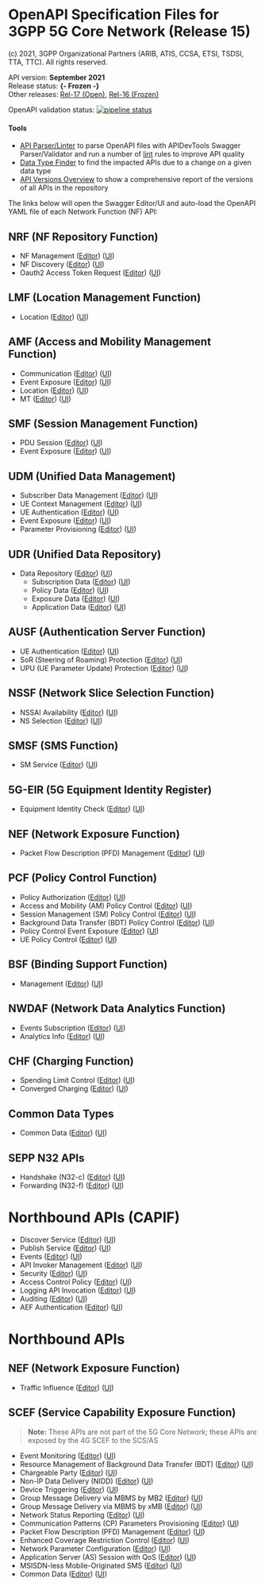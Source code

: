 # OpenAPI Specification Files for 3GPP 5G Core Network (Release 15)

(c) 2021, 3GPP Organizational Partners (ARIB, ATIS, CCSA, ETSI, TSDSI, TTA, TTC). All rights reserved.

API version: **September 2021**  
Release status: **{- Frozen -}**  
Other releases: [Rel-17 (Open)](https://forge.3gpp.org/rep/all/5G_APIs/tree/master), [Rel-16 (Frozen)](https://forge.3gpp.org/rep/all/5G_APIs/tree/REL-16)

OpenAPI validation status:
[![pipeline status](https://forge.3gpp.org/rep/all/5G_APIs/badges/REL-15/pipeline.svg)](https://forge.3gpp.org/rep/all/5G_APIs/commits/REL-15)

#### Tools
* <a href="https://forge.3gpp.org/swagger/tools/parser.html" target="_blank">API Parser/Linter</a> to parse OpenAPI files with APIDevTools Swagger Parser/Validator and run a number of <a href="https://en.wikipedia.org/wiki/Lint_(software)" target="_blank">lint</a> rules to improve API quality
* <a href="https://forge.3gpp.org/swagger/tools/types.html" target="_blank">Data Type Finder</a> to find the impacted APIs due to a change on a given data type
* <a href="https://forge.3gpp.org/swagger/tools/versions.html" target="_blank">API Versions Overview</a> to show a comprehensive report of the versions of all APIs in the repository

The links below will open the Swagger Editor/UI and auto-load the OpenAPI YAML file of each Network Function (NF) API:

<!-- APIs -->
<!-- SWAGGER_EDITOR_VERSION = 3.18.0 -->

## NRF (NF Repository Function)
* NF Management
([Editor](https://forge.3gpp.org/swagger/tools/loader.html?yaml=TS29510_Nnrf_NFManagement.yaml))
([UI](https://forge.3gpp.org/swagger/tools/loader.html?action=ui&yaml=TS29510_Nnrf_NFManagement.yaml))
* NF Discovery
([Editor](https://forge.3gpp.org/swagger/tools/loader.html?yaml=TS29510_Nnrf_NFDiscovery.yaml))
([UI](https://forge.3gpp.org/swagger/tools/loader.html?action=ui&yaml=TS29510_Nnrf_NFDiscovery.yaml))
* Oauth2 Access Token Request
([Editor](https://forge.3gpp.org/swagger/tools/loader.html?yaml=TS29510_Nnrf_AccessToken.yaml))
([UI](https://forge.3gpp.org/swagger/tools/loader.html?action=ui&yaml=TS29510_Nnrf_AccessToken.yaml))

## LMF (Location Management Function)
* Location
([Editor](https://forge.3gpp.org/swagger/tools/loader.html?yaml=TS29572_Nlmf_Location.yaml))
([UI](https://forge.3gpp.org/swagger/tools/loader.html?action=ui&yaml=TS29572_Nlmf_Location.yaml))

## AMF (Access and Mobility Management Function)
* Communication
([Editor](https://forge.3gpp.org/swagger/tools/loader.html?yaml=TS29518_Namf_Communication.yaml))
([UI](https://forge.3gpp.org/swagger/tools/loader.html?action=ui&yaml=TS29518_Namf_Communication.yaml))
* Event Exposure
([Editor](https://forge.3gpp.org/swagger/tools/loader.html?yaml=TS29518_Namf_EventExposure.yaml))
([UI](https://forge.3gpp.org/swagger/tools/loader.html?action=ui&yaml=TS29518_Namf_EventExposure.yaml))
* Location
([Editor](https://forge.3gpp.org/swagger/tools/loader.html?yaml=TS29518_Namf_Location.yaml))
([UI](https://forge.3gpp.org/swagger/tools/loader.html?action=ui&yaml=TS29518_Namf_Location.yaml))
* MT
([Editor](https://forge.3gpp.org/swagger/tools/loader.html?yaml=TS29518_Namf_MT.yaml))
([UI](https://forge.3gpp.org/swagger/tools/loader.html?action=ui&yaml=TS29518_Namf_MT.yaml))

## SMF (Session Management Function)
* PDU Session
([Editor](https://forge.3gpp.org/swagger/tools/loader.html?yaml=TS29502_Nsmf_PDUSession.yaml))
([UI](https://forge.3gpp.org/swagger/tools/loader.html?action=ui&yaml=TS29502_Nsmf_PDUSession.yaml))
* Event Exposure
([Editor](https://forge.3gpp.org/swagger/tools/loader.html?yaml=TS29508_Nsmf_EventExposure.yaml))
([UI](https://forge.3gpp.org/swagger/tools/loader.html?action=ui&yaml=TS29508_Nsmf_EventExposure.yaml))

## UDM (Unified Data Management)
* Subscriber Data Management
([Editor](https://forge.3gpp.org/swagger/tools/loader.html?yaml=TS29503_Nudm_SDM.yaml))
([UI](https://forge.3gpp.org/swagger/tools/loader.html?action=ui&yaml=TS29503_Nudm_SDM.yaml))
* UE Context Management
([Editor](https://forge.3gpp.org/swagger/tools/loader.html?yaml=TS29503_Nudm_UECM.yaml))
([UI](https://forge.3gpp.org/swagger/tools/loader.html?action=ui&yaml=TS29503_Nudm_UECM.yaml))
* UE Authentication
([Editor](https://forge.3gpp.org/swagger/tools/loader.html?yaml=TS29503_Nudm_UEAU.yaml))
([UI](https://forge.3gpp.org/swagger/tools/loader.html?action=ui&yaml=TS29503_Nudm_UEAU.yaml))
* Event Exposure
([Editor](https://forge.3gpp.org/swagger/tools/loader.html?yaml=TS29503_Nudm_EE.yaml))
([UI](https://forge.3gpp.org/swagger/tools/loader.html?action=ui&yaml=TS29503_Nudm_EE.yaml))
* Parameter Provisioning
([Editor](https://forge.3gpp.org/swagger/tools/loader.html?yaml=TS29503_Nudm_PP.yaml))
([UI](https://forge.3gpp.org/swagger/tools/loader.html?action=ui&yaml=TS29503_Nudm_PP.yaml))

## UDR (Unified Data Repository)
* Data Repository
([Editor](https://forge.3gpp.org/swagger/tools/loader.html?yaml=TS29504_Nudr_DR.yaml))
([UI](https://forge.3gpp.org/swagger/tools/loader.html?action=ui&yaml=TS29504_Nudr_DR.yaml))
  * Subscription Data
    ([Editor](https://forge.3gpp.org/swagger/tools/loader.html?yaml=TS29505_Subscription_Data.yaml))
    ([UI](https://forge.3gpp.org/swagger/tools/loader.html?action=ui&yaml=TS29505_Subscription_Data.yaml))
  * Policy Data
    ([Editor](https://forge.3gpp.org/swagger/tools/loader.html?yaml=TS29519_Policy_Data.yaml))
    ([UI](https://forge.3gpp.org/swagger/tools/loader.html?action=ui&yaml=TS29519_Policy_Data.yaml))
  * Exposure Data
    ([Editor](https://forge.3gpp.org/swagger/tools/loader.html?yaml=TS29519_Exposure_Data.yaml))
    ([UI](https://forge.3gpp.org/swagger/tools/loader.html?action=ui&yaml=TS29519_Exposure_Data.yaml))
  * Application Data
    ([Editor](https://forge.3gpp.org/swagger/tools/loader.html?yaml=TS29519_Application_Data.yaml))
    ([UI](https://forge.3gpp.org/swagger/tools/loader.html?action=ui&yaml=TS29519_Application_Data.yaml))

## AUSF (Authentication Server Function)
* UE Authentication
([Editor](https://forge.3gpp.org/swagger/tools/loader.html?yaml=TS29509_Nausf_UEAuthentication.yaml))
([UI](https://forge.3gpp.org/swagger/tools/loader.html?action=ui&yaml=TS29509_Nausf_UEAuthentication.yaml))
* SoR (Steering of Roaming) Protection
([Editor](https://forge.3gpp.org/swagger/tools/loader.html?yaml=TS29509_Nausf_SoRProtection.yaml))
([UI](https://forge.3gpp.org/swagger/tools/loader.html?action=ui&yaml=TS29509_Nausf_SoRProtection.yaml))
* UPU (UE Parameter Update) Protection
([Editor](https://forge.3gpp.org/swagger/tools/loader.html?yaml=TS29509_Nausf_UPUProtection.yaml))
([UI](https://forge.3gpp.org/swagger/tools/loader.html?action=ui&yaml=TS29509_Nausf_UPUProtection.yaml))

## NSSF (Network Slice Selection Function)
* NSSAI Availability
([Editor](https://forge.3gpp.org/swagger/tools/loader.html?yaml=TS29531_Nnssf_NSSAIAvailability.yaml))
([UI](https://forge.3gpp.org/swagger/tools/loader.html?action=ui&yaml=TS29531_Nnssf_NSSAIAvailability.yaml))
* NS Selection
([Editor](https://forge.3gpp.org/swagger/tools/loader.html?yaml=TS29531_Nnssf_NSSelection.yaml))
([UI](https://forge.3gpp.org/swagger/tools/loader.html?action=ui&yaml=TS29531_Nnssf_NSSelection.yaml))

## SMSF (SMS Function)
* SM Service
([Editor](https://forge.3gpp.org/swagger/tools/loader.html?yaml=TS29540_Nsmsf_SMService.yaml))
([UI](https://forge.3gpp.org/swagger/tools/loader.html?action=ui&yaml=TS29540_Nsmsf_SMService.yaml))

## 5G-EIR (5G Equipment Identity Register)
* Equipment Identity Check
([Editor](https://forge.3gpp.org/swagger/tools/loader.html?yaml=TS29511_N5g-eir_EquipmentIdentityCheck.yaml))
([UI](https://forge.3gpp.org/swagger/tools/loader.html?action=ui&yaml=TS29511_N5g-eir_EquipmentIdentityCheck.yaml))

## NEF (Network Exposure Function)
* Packet Flow Description (PFD) Management
([Editor](https://forge.3gpp.org/swagger/tools/loader.html?yaml=TS29551_Nnef_PFDmanagement.yaml))
([UI](https://forge.3gpp.org/swagger/tools/loader.html?action=ui&yaml=TS29551_Nnef_PFDmanagement.yaml))

## PCF (Policy Control Function)
* Policy Authorization
([Editor](https://forge.3gpp.org/swagger/tools/loader.html?yaml=TS29514_Npcf_PolicyAuthorization.yaml))
([UI](https://forge.3gpp.org/swagger/tools/loader.html?action=ui&yaml=TS29514_Npcf_PolicyAuthorization.yaml))
* Access and Mobility (AM) Policy Control
([Editor](https://forge.3gpp.org/swagger/tools/loader.html?yaml=TS29507_Npcf_AMPolicyControl.yaml))
([UI](https://forge.3gpp.org/swagger/tools/loader.html?action=ui&yaml=TS29507_Npcf_AMPolicyControl.yaml))
* Session Management (SM) Policy Control
([Editor](https://forge.3gpp.org/swagger/tools/loader.html?yaml=TS29512_Npcf_SMPolicyControl.yaml))
([UI](https://forge.3gpp.org/swagger/tools/loader.html?action=ui&yaml=TS29512_Npcf_SMPolicyControl.yaml))
* Background Data Transfer (BDT) Policy Control
([Editor](https://forge.3gpp.org/swagger/tools/loader.html?yaml=TS29554_Npcf_BDTPolicyControl.yaml))
([UI](https://forge.3gpp.org/swagger/tools/loader.html?action=ui&yaml=TS29554_Npcf_BDTPolicyControl.yaml))
* Policy Control Event Exposure
([Editor](https://forge.3gpp.org/swagger/tools/loader.html?yaml=TS29523_Npcf_EventExposure.yaml))
([UI](https://forge.3gpp.org/swagger/tools/loader.html?action=ui&yaml=TS29523_Npcf_EventExposure.yaml))
* UE Policy Control
([Editor](https://forge.3gpp.org/swagger/tools/loader.html?yaml=TS29525_Npcf_UEPolicyControl.yaml))
([UI](https://forge.3gpp.org/swagger/tools/loader.html?action=ui&yaml=TS29525_Npcf_UEPolicyControl.yaml))

## BSF (Binding Support Function)
* Management
([Editor](https://forge.3gpp.org/swagger/tools/loader.html?yaml=TS29521_Nbsf_Management.yaml))
([UI](https://forge.3gpp.org/swagger/tools/loader.html?action=ui&yaml=TS29521_Nbsf_Management.yaml))

## NWDAF (Network Data Analytics Function)
* Events Subscription
([Editor](https://forge.3gpp.org/swagger/tools/loader.html?yaml=TS29520_Nnwdaf_EventsSubscription.yaml))
([UI](https://forge.3gpp.org/swagger/tools/loader.html?action=ui&yaml=TS29520_Nnwdaf_EventsSubscription.yaml))
* Analytics Info
([Editor](https://forge.3gpp.org/swagger/tools/loader.html?yaml=TS29520_Nnwdaf_AnalyticsInfo.yaml))
([UI](https://forge.3gpp.org/swagger/tools/loader.html?action=ui&yaml=TS29520_Nnwdaf_AnalyticsInfo.yaml))

## CHF (Charging Function)
* Spending Limit Control
([Editor](https://forge.3gpp.org/swagger/tools/loader.html?yaml=TS29594_Nchf_SpendingLimitControl.yaml))
([UI](https://forge.3gpp.org/swagger/tools/loader.html?action=ui&yaml=TS29594_Nchf_SpendingLimitControl.yaml))
* Converged Charging
([Editor](https://forge.3gpp.org/swagger/tools/loader.html?yaml=TS32291_Nchf_ConvergedCharging.yaml))
([UI](https://forge.3gpp.org/swagger/tools/loader.html?action=ui&yaml=TS32291_Nchf_ConvergedCharging.yaml))

## Common Data Types
* Common Data
([Editor](https://forge.3gpp.org/swagger/tools/loader.html?yaml=TS29571_CommonData.yaml))
([UI](https://forge.3gpp.org/swagger/tools/loader.html?action=ui&yaml=TS29571_CommonData.yaml))

## SEPP N32 APIs
* Handshake (N32-c)
([Editor](https://forge.3gpp.org/swagger/tools/loader.html?yaml=TS29573_N32_Handshake.yaml))
([UI](https://forge.3gpp.org/swagger/tools/loader.html?action=ui&yaml=TS29573_N32_Handshake.yaml))
* Forwarding (N32-f)
([Editor](https://forge.3gpp.org/swagger/tools/loader.html?yaml=TS29573_JOSEProtectedMessageForwarding.yaml))
([UI](https://forge.3gpp.org/swagger/tools/loader.html?action=ui&yaml=TS29573_JOSEProtectedMessageForwarding.yaml))

# Northbound APIs (CAPIF)
* Discover Service
([Editor](https://forge.3gpp.org/swagger/tools/loader.html?yaml=TS29222_CAPIF_Discover_Service_API.yaml))
([UI](https://forge.3gpp.org/swagger/tools/loader.html?action=ui&yaml=TS29222_CAPIF_Discover_Service_API.yaml))
* Publish Service
([Editor](https://forge.3gpp.org/swagger/tools/loader.html?yaml=TS29222_CAPIF_Publish_Service_API.yaml))
([UI](https://forge.3gpp.org/swagger/tools/loader.html?action=ui&yaml=TS29222_CAPIF_Publish_Service_API.yaml))
* Events
([Editor](https://forge.3gpp.org/swagger/tools/loader.html?yaml=TS29222_CAPIF_Events_API.yaml))
([UI](https://forge.3gpp.org/swagger/tools/loader.html?action=ui&yaml=TS29222_CAPIF_Events_API.yaml))
* API Invoker Management
([Editor](https://forge.3gpp.org/swagger/tools/loader.html?yaml=TS29222_CAPIF_API_Invoker_Management_API.yaml))
([UI](https://forge.3gpp.org/swagger/tools/loader.html?action=ui&yaml=TS29222_CAPIF_API_Invoker_Management_API.yaml))
* Security
([Editor](https://forge.3gpp.org/swagger/tools/loader.html?yaml=TS29222_CAPIF_Security_API.yaml))
([UI](https://forge.3gpp.org/swagger/tools/loader.html?action=ui&yaml=TS29222_CAPIF_Security_API.yaml))
* Access Control Policy
([Editor](https://forge.3gpp.org/swagger/tools/loader.html?yaml=TS29222_CAPIF_Access_Control_Policy_API.yaml))
([UI](https://forge.3gpp.org/swagger/tools/loader.html?action=ui&yaml=TS29222_CAPIF_Access_Control_Policy_API.yaml))
* Logging API Invocation
([Editor](https://forge.3gpp.org/swagger/tools/loader.html?yaml=TS29222_CAPIF_Logging_API_Invocation_API.yaml))
([UI](https://forge.3gpp.org/swagger/tools/loader.html?action=ui&yaml=TS29222_CAPIF_Logging_API_Invocation_API.yaml))
* Auditing
([Editor](https://forge.3gpp.org/swagger/tools/loader.html?yaml=TS29222_CAPIF_Auditing_API.yaml))
([UI](https://forge.3gpp.org/swagger/tools/loader.html?action=ui&yaml=TS29222_CAPIF_Auditing_API.yaml))
* AEF Authentication
([Editor](https://forge.3gpp.org/swagger/tools/loader.html?yaml=TS29222_AEF_Security_API.yaml))
([UI](https://forge.3gpp.org/swagger/tools/loader.html?action=ui&yaml=TS29222_AEF_Security_API.yaml))

# Northbound APIs
## NEF (Network Exposure Function)
* Traffic Influence
([Editor](https://forge.3gpp.org/swagger/tools/loader.html?yaml=TS29522_TrafficInfluence.yaml))
([UI](https://forge.3gpp.org/swagger/tools/loader.html?action=ui&yaml=TS29522_TrafficInfluence.yaml))

## SCEF (Service Capability Exposure Function)
>**Note:**
These APIs are not part of the 5G Core Network; these APIs are exposed by the 4G SCEF to the SCS/AS
* Event Monitoring
([Editor](https://forge.3gpp.org/swagger/tools/loader.html?yaml=TS29122_MonitoringEvent.yaml))
([UI](https://forge.3gpp.org/swagger/tools/loader.html?action=ui&yaml=TS29122_MonitoringEvent.yaml))
* Resource Management of Background Data Transfer (BDT)
([Editor](https://forge.3gpp.org/swagger/tools/loader.html?yaml=TS29122_ResourceManagementOfBdt.yaml))
([UI](https://forge.3gpp.org/swagger/tools/loader.html?action=ui&yaml=TS29122_ResourceManagementOfBdt.yaml))
* Chargeable Party
([Editor](https://forge.3gpp.org/swagger/tools/loader.html?yaml=TS29122_ChargeableParty.yaml))
([UI](https://forge.3gpp.org/swagger/tools/loader.html?action=ui&yaml=TS29122_ChargeableParty.yaml))
* Non-IP Data Delivery (NIDD)
([Editor](https://forge.3gpp.org/swagger/tools/loader.html?yaml=TS29122_NIDD.yaml))
([UI](https://forge.3gpp.org/swagger/tools/loader.html?action=ui&yaml=TS29122_NIDD.yaml))
* Device Triggering
([Editor](https://forge.3gpp.org/swagger/tools/loader.html?yaml=TS29122_DeviceTriggering.yaml))
([UI](https://forge.3gpp.org/swagger/tools/loader.html?action=ui&yaml=TS29122_DeviceTriggering.yaml))
* Group Message Delivery via MBMS by MB2
([Editor](https://forge.3gpp.org/swagger/tools/loader.html?yaml=TS29122_GMDviaMBMSbyMB2.yaml))
([UI](https://forge.3gpp.org/swagger/tools/loader.html?action=ui&yaml=TS29122_GMDviaMBMSbyMB2.yaml))
* Group Message Delivery via MBMS by xMB
([Editor](https://forge.3gpp.org/swagger/tools/loader.html?yaml=TS29122_GMDviaMBMSbyxMB.yaml))
([UI](https://forge.3gpp.org/swagger/tools/loader.html?action=ui&yaml=TS29122_GMDviaMBMSbyxMB.yaml))
* Network Status Reporting
([Editor](https://forge.3gpp.org/swagger/tools/loader.html?yaml=TS29122_ReportingNetworkStatus.yaml))
([UI](https://forge.3gpp.org/swagger/tools/loader.html?action=ui&yaml=TS29122_ReportingNetworkStatus.yaml))
* Communication Patterns (CP) Parameters Provisioning
([Editor](https://forge.3gpp.org/swagger/tools/loader.html?yaml=TS29122_CpProvisioning.yaml))
([UI](https://forge.3gpp.org/swagger/tools/loader.html?action=ui&yaml=TS29122_CpProvisioning.yaml))
* Packet Flow Description (PFD) Management
([Editor](https://forge.3gpp.org/swagger/tools/loader.html?yaml=TS29122_PfdManagement.yaml))
([UI](https://forge.3gpp.org/swagger/tools/loader.html?action=ui&yaml=TS29122_PfdManagement.yaml))
* Enhanced Coverage Restriction Control
([Editor](https://forge.3gpp.org/swagger/tools/loader.html?yaml=TS29122_ECRControl.yaml))
([UI](https://forge.3gpp.org/swagger/tools/loader.html?action=ui&yaml=TS29122_ECRControl.yaml))
* Network Parameter Configuration
([Editor](https://forge.3gpp.org/swagger/tools/loader.html?yaml=TS29122_NpConfiguration.yaml))
([UI](https://forge.3gpp.org/swagger/tools/loader.html?action=ui&yaml=TS29122_NpConfiguration.yaml))
* Application Server (AS) Session with QoS
([Editor](https://forge.3gpp.org/swagger/tools/loader.html?yaml=TS29122_AsSessionWithQoS.yaml))
([UI](https://forge.3gpp.org/swagger/tools/loader.html?action=ui&yaml=TS29122_AsSessionWithQoS.yaml))
* MSISDN-less Mobile-Originated SMS
([Editor](https://forge.3gpp.org/swagger/tools/loader.html?yaml=TS29122_MsisdnLessMoSms.yaml))
([UI](https://forge.3gpp.org/swagger/tools/loader.html?action=ui&yaml=TS29122_MsisdnLessMoSms.yaml))
* Common Data
([Editor](https://forge.3gpp.org/swagger/tools/loader.html?yaml=TS29122_CommonData.yaml))
([UI](https://forge.3gpp.org/swagger/tools/loader.html?action=ui&yaml=TS29122_CommonData.yaml))

